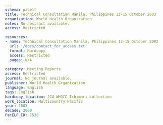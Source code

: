 ```yaml
---
schema: pacelf
title: Technical Consultation Manila, Philippines 13-15 October 2003
organization: World Health Organization
notes: No abstract available.
access: Restricted

resources:
- name: Technical Consultation Manila, Philippines 13-15 October 2003
  url: '/docs/contact_for_access.txt'
  format: Hardcopy
  access: Restricted
  pages: N/A
 
category: Meeting Reports
access: Restricted
journal: No journal available.
publisher: World Health Organization
language: English 
tags: English 
hardcopy_location: JCU WHOCC Ichimori collection
work_location: Multicountry Pacific
year: 2003
decade: 2000
PacELF_ID: 1538
---
```

